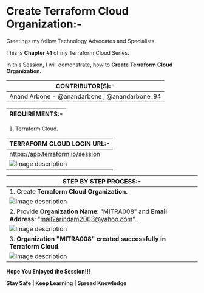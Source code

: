 # Create Terraform Cloud Organization:-

Greetings my fellow Technology Advocates and Specialists.

This is __Chapter #1__ of my Terraform Cloud Series.

In this Session, I will demonstrate, how to __Create Terraform Cloud Organization.__

| __CONTRIBUTOR(S):-__ |
| --------- |
| Anand Arbone - @anandarbone ; @anandarbone_94 |

| __REQUIREMENTS:-__ |
| --------- |

1. Terraform Cloud.

| __TERRAFORM CLOUD LOGIN URL:-__ |
| --------- |
| https://app.terraform.io/session |
| ![Image description](https://dev-to-uploads.s3.amazonaws.com/uploads/articles/oj01u30i9zmsjkzvt8b3.jpg) |

| __STEP BY STEP PROCESS:-__ |
| --------- |
| 1. Create __Terraform Cloud Organization__. |
| ![Image description](https://dev-to-uploads.s3.amazonaws.com/uploads/articles/pxpgsp33zgwkg1z0kclr.jpg) |
| 2. Provide __Organization Name:__ "MITRA008" and __Email Address:__ "mail2arindam2003@yahoo.com". |
| ![Image description](https://dev-to-uploads.s3.amazonaws.com/uploads/articles/vzqvv8hla6x18qtm9vsy.jpg) |
| 3. __Organization "MITRA008" created successfully in Terraform Cloud__. |
| ![Image description](https://dev-to-uploads.s3.amazonaws.com/uploads/articles/bob4h2lpe69h7crh7jtk.jpg) |


__Hope You Enjoyed the Session!!!__

__Stay Safe | Keep Learning | Spread Knowledge__
